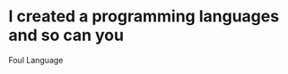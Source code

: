 # I created a programming languages and so can you

<div class="content-warning">
  <span class="warning">Foul Language</span>
</div>
